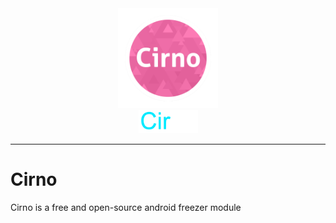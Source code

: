 <div align="center" class="percent">
   <img width="160" src="cirno.png" alt="logo"></br>
   <img width="95" src="cirno.svg" alt="title">
</div>
   
----
# Cirno
Cirno is a free and open-source android freezer module
